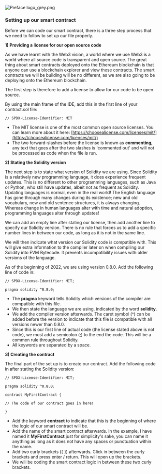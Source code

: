 ![Preface logo_grey.png](https://s3-us-west-2.amazonaws.com/secure.notion-static.com/289b9105-b0c7-4556-9675-fcceff69a43b/Preface_logo_grey.png)

### **Setting up our smart contract**

Before we can code our smart contract, there is a three step process that we need to follow to set up our file properly.

**1) Providing a license for our open source code**

As we have learnt with the Web3 vision, a world where we use Web3 is a world where all source code is transparent and open source. The great thing about smart contracts deployed onto the Ethereum blockchain is that anyone can use a blockchain explorer and view these contracts. The smart contracts we will be building will be no different, as we are also going to be deploying onto the Ethereum blockchain.

The first step is therefore to add a license to allow for our code to be open source.

By using the main frame of the IDE, add this in the first line of your contract.sol file:

```solidity
// SPDX-License-Identifier: MIT
```

- The MIT license is one of the most common open source licenses. You can learn more about it here: [https://choosealicense.com/licenses/mit/](https://choosealicense.com/licenses/mit/)
- The two forward-slashes before the license is known as **commenting**, any text that goes after the two slashes is 'commented out' and will not be processed as code when the file is run.

**2) Stating the Solidity version**

The next step is to state what version of Solidity we are using. Since Solidity is a relatively new programming language, it does experience frequent updates. This is no different to other programming languages, such as Java or Python, who still have updates, albeit not as frequent as Solidity. Updating languages is normal, even in the real world! The English language has gone through many changes during its existence; new and old vocabulary, new and old sentence structures, it is always changing. Whereas change in human languages alter with time and natural adoption, programming languages alter through updates!

We can add an empty line after stating our license, then add another line to specify our Solidity version. There is no rule that forces us to add a specific number lines in between our code, as long as it is not in the same line.

We will then indicate what version our Solidity code is compatible with. This will give extra information to the compiler later on when compiling our Solidity into EVM Bytecode. It prevents incompatibility issues with older versions of the language.

As of the beginning of 2022, we are using version 0.8.0. Add the following line of code in:

```solidity
// SPDX-License-Identifier: MIT;

pragma solidity ^0.8.0;
```

- The **pragma** keyword tells Solidity which versions of the compiler are compatible with this file.
- We then state the language we are using, indicated by the word **solidity**.
- We add the compiler version afterwards. The caret symbol (^) can be added before the version to indicate that this file is compatible with all versions newer than 0.8.0.
- Since this is our first line of actual code (the license stated above is not code), we must add a semicolon (;) to the end the code. This will be a common rule throughout Solidity.
- All keywords are separated by a space.

**3) Creating the contract**

The final part of the set up is to create our contract. Add the following code in after stating the Solidity version:

```solidity
// SPDX-License-Identifier: MIT;

pragma solidity ^0.8.0;

contract MyFirstContract {

// The code of our contract goes in here!

}
```

- Add the keyword **contract** to indicate that this is the beginning of where the logic of our smart contract will be.
- Add the name of the smart contract afterwards. In the example, I have named it **MyFirstContract** just for simplicity's sake, you can name it anything as long as it does not have any spaces or punctuation within the name.
- Add two curly brackets ({ }) afterwards. Click in between the curly brackets and press enter / return. This will open up the brackets.
- We will be coding the smart contract logic in between these two curly brackets.